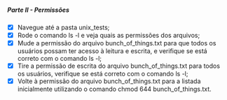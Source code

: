 ##### Parte II - Permissões

- [x] Navegue até a pasta unix_tests;
- [x] Rode o comando ls -l e veja quais as permissões dos arquivos;
- [x] Mude a permissão do arquivo bunch_of_things.txt para que todos os usuários possam ter acesso à leitura e escrita, e verifique se está correto com o comando ls -l;
- [x] Tire a permissão de escrita do arquivo bunch_of_things.txt para todos os usuários, verifique se está correto com o comando ls -l;
- [x] Volte à permissão do arquivo bunch_of_things.txt para a listada inicialmente utilizando o comando chmod 644 bunch_of_things.txt.
